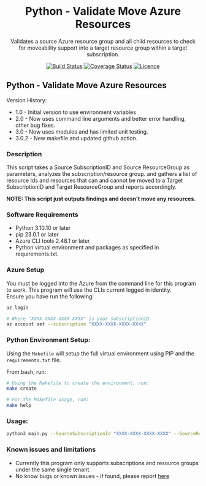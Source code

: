 <div align="center">

# Python - Validate Move Azure Resources

Validates a source Azure resource group and all child resources to check for moveability support into a target resource group within a target subscription.

[![Build Status](https://github.com/AaronSaikovski/pyazvalidatemoveresources/workflows/build/badge.svg)](https://github.com/AaronSaikovski/pyazvalidatemoveresources/actions)
[![Coverage Status](https://coveralls.io/repos/github/AaronSaikovski/pyazvalidatemoveresources/badge.svg?branch=main)](https://coveralls.io/github/AaronSaikovski/pyazvalidatemoveresources?branch=main)
[![Licence](https://img.shields.io/github/license/AaronSaikovski/pyazvalidatemoveresources)](LICENSE)

</div>

## Python - Validate Move Azure Resources

Version History:

- 1.0 - Initial version to use environment variables
- 2.0 - Now uses command line arguments and better error handling, other bug fixes.
- 3.0 - Now uses modules and has limited unit testing.
- 3.0.2 - New makefile and updated github action.

### Description

This script takes a Source SubscriptionID and Source ResourceGroup as parameters, analyzes the subscription/resource group.
and gathers a list of resource Ids and resources that can and cannot be moved to a Target SubscriptionID and Target ResourceGroup and reports accordingly.

**NOTE: This script just outputs findings and doesn't move any resources.**

### Software Requirements

- Python 3.10.10 or later
- pip 23.0.1 or later
- Azure CLI tools 2.48.1 or later
- Python virtual environment and packages as specified in requirements.txt.

### Azure Setup

You must be logged into the Azure from the command line for this program to work. This program will use the CLIs current logged in identity.  
Ensure you have run the following:

```bash
az login

# Where "XXXX-XXXX-XXXX-XXXX" is your subscriptionID
az account set --subscription "XXXX-XXXX-XXXX-XXXX"
```

### Python Environment Setup:

Using the `Makefile` will setup the full virtual environment using PIP and the `requirements.txt` file.

From bash, run:

```bash
# Using the Makefile to create the environment, run:
make create

# For the Makefile usage, run:
make help
```

### Usage:

```bash
python3 main.py --SourceSubscriptionId "XXXX-XXXX-XXXX-XXXX" --SourceResourceGroup "SourceRSG" --TargetSubscriptionId "XXXX-XXXX-XXXX-XXXX" --TargetResourceGroup "TargetRSG"
```

### Known issues and limitations

- Currently this program only supports subscriptions and resource groups under the same single tenant.
- No know bugs or known issues - if found, please report [here](https://github.com/AaronSaikovski/pyazvalidatemoveresources/issues)
